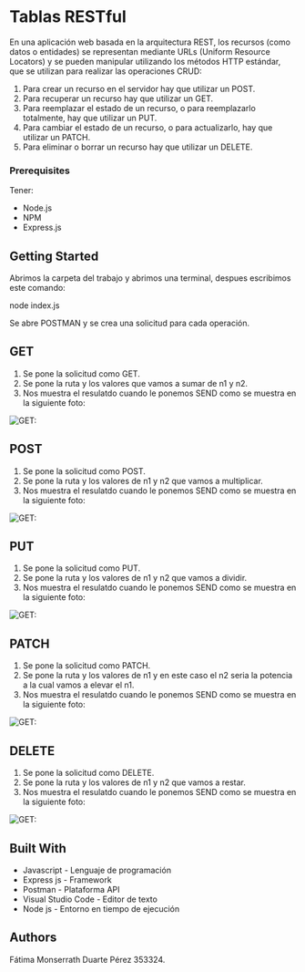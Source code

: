 # Tablas RESTful

En una aplicación web basada en la arquitectura REST, los recursos (como datos o entidades) se representan mediante URLs (Uniform Resource Locators) y se pueden manipular utilizando los métodos HTTP estándar, que se utilizan para realizar las operaciones CRUD:
  1. Para crear un recurso en el servidor hay que utilizar un POST.
  2. Para recuperar un recurso hay que utilizar un GET.
  3. Para reemplazar el estado de un recurso, o para reemplazarlo totalmente, hay que utilizar un PUT.
  4. Para cambiar el estado de un recurso, o para actualizarlo, hay que utilizar un PATCH.
  5. Para eliminar o borrar un recurso hay que utilizar un DELETE.


### Prerequisites
Tener:
* Node.js
* NPM
* Express.js

## Getting Started

Abrimos la carpeta del trabajo y abrimos una terminal, despues escribimos este comando: 

node index.js

Se abre POSTMAN y se crea una solicitud para cada operación.

## GET

1. Se pone la solicitud como GET.
2. Se pone la ruta y los valores que vamos a sumar de n1 y n2.
3. Nos muestra el resulatdo cuando le ponemos SEND como se muestra en la siguiente foto:

![`GET:`](./assets/GET.png)
 
## POST

1. Se pone la solicitud como POST.
2. Se pone la ruta y los valores de n1 y n2 que vamos a multiplicar.
3. Nos muestra el resulatdo cuando le ponemos SEND como se muestra en la siguiente foto:

![`GET:`](./assets/POST.png)

## PUT
1. Se pone la solicitud como PUT.
2. Se pone la ruta y los valores de n1 y n2 que vamos a dividir.
3. Nos muestra el resulatdo cuando le ponemos SEND como se muestra en la siguiente foto:

![`GET:`](./assets/PUT.png)


## PATCH

1. Se pone la solicitud como PATCH.
2. Se pone la ruta y los valores de n1 y en este caso el n2 seria la potencia a la cual vamos a elevar el n1.
3. Nos muestra el resulatdo cuando le ponemos SEND como se muestra en la siguiente foto:

![`GET:`](./assets/PATCH.png)

## DELETE

1. Se pone la solicitud como DELETE.
2. Se pone la ruta y los valores de n1 y n2  que vamos a restar.
3. Nos muestra el resulatdo cuando le ponemos SEND como se muestra en la siguiente foto:

![`GET:`](./assets/DELETE.png)

## Built With

* Javascript - Lenguaje de programación
* Express js - Framework
* Postman - Plataforma API
* Visual Studio Code - Editor de texto
* Node js - Entorno en tiempo de ejecución


## Authors

Fátima Monserrath Duarte Pérez 353324.




